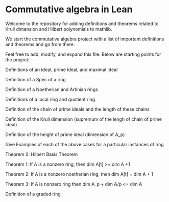# Commutative algebra in Lean

Welcome to the repository for adding definitions and theorems related to Krull dimension and Hilbert polynomials to mathlib.

We start the commutative algebra project with a list of important definitions and theorems and go from there.

Feel free to add, modify, and expand this file. Below are starting points for the project:

Definitions of an ideal, prime ideal, and maximal ideal

Definition of a Spec of a ring

Definition of a Noetherian and Artinian rings

Definitions of a local ring and quotient ring

Definition of the chain of prime ideals and the length of these chains

Definition of the Krull dimension (supremum of the lengh of chain of prime ideal) 

Definition of the height of prime ideal (dimension of A_p)

Give Examples of each of the above cases for a particular instances of ring

Theorem 0: Hilbert Basis Theorem

Theorem 1: If A is a nonzero ring, then dim A[t] >= dim A +1

Theorem 2: If A is a nonzero noetherian ring, then dim A[t] = dim A + 1

Theorem 3: If A is nonzero ring then dim A_p + dim A/p <= dim A

Definition of a graded ring
